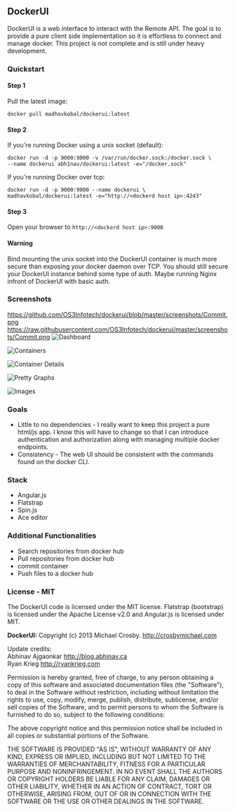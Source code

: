 ## DockerUI

DockerUI is a web interface to interact with the Remote API.  The goal is to provide a pure client side implementation so it is effortless to connect and manage docker.  This project is not complete and is still under heavy development.

### Quickstart 

#### Step 1
  
Pull the latest image:  
  
```
docker pull madhavkobal/dockerui:latest
```
  
#### Step 2
If you're running Docker using a unix socket (default):  
  
```
docker run -d -p 9000:9000 -v /var/run/docker.sock:/docker.sock \
--name dockerui abh1nav/dockerui:latest -e="/docker.sock"
```
  
If you're running Docker over tcp:  
  
```
docker run -d -p 9000:9000 --name dockerui \
madhavkobal/dockerui:latest -e="http://<dockerd host ip>:4243"
```
  
#### Step 3
Open your browser to `http://<dockerd host ip>:9000`  
  
#### Warning
Bind mounting the unix socket into the DockerUI container is much more secure than exposing your docker 
daemon over TCP. You should still secure your DockerUI instance behind some type of auth.  Maybe running 
Nginx infront of DockerUI with basic auth.  
  
### Screenshots
https://github.com/OS3Infotech/dockerui/blob/master/screenshots/Commit.png
  https://raw.githubusercontent.com/OS3Infotech/dockerui/master/screenshots/Commit.png
![Dashboard](http://static.abhinav.ca/dockerui/dockerui-dashboard.png)
  
![Containers](http://static.abhinav.ca/dockerui/dockerui-containers.png)
  
![Container Details](http://static.abhinav.ca/dockerui/dockerui-container.png)
  
![Pretty Graphs](http://static.abhinav.ca/dockerui/dockerui-analytics.png)

![Images](http://static.abhinav.ca/dockerui/dockerui-images.png)

### Goals
* Little to no dependencies - I really want to keep this project a pure html/js app.  I know this will have to change so that I can introduce authentication and authorization along with managing multiple docker endpoints. 
* Consistency - The web UI should be consistent with the commands found on the docker CLI.

### Stack
* Angular.js
* Flatstrap
* Spin.js
* Ace editor

### Additional Functionalities
* Search repositories from docker hub
* Pull repositories from docker hub
* commit container
* Push files to a docker hub
 

### License - MIT
The DockerUI code is licensed under the MIT license. Flatstrap (bootstrap) is licensed under the Apache License v2.0 and Angular.js is licensed under MIT.

**DockerUI:**
Copyright (c) 2013 Michael Crosby. http://crosbymichael.com  
  
Update credits:  
Abhinav Ajgaonkar http://blog.abhinav.ca  
Ryan Krieg http://ryankrieg.com  
  
Permission is hereby granted, free of charge, to any person
obtaining a copy of this software and associated documentation 
files (the "Software"), to deal in the Software without 
restriction, including without limitation the rights to use, copy, 
modify, merge, publish, distribute, sublicense, and/or sell copies 
of the Software, and to permit persons to whom the Software is 
furnished to do so, subject to the following conditions:
  
The above copyright notice and this permission notice shall be 
included in all copies or substantial portions of the Software.
  
THE SOFTWARE IS PROVIDED "AS IS", WITHOUT WARRANTY OF ANY KIND,
EXPRESS OR IMPLIED,
INCLUDING BUT NOT LIMITED TO THE WARRANTIES OF MERCHANTABILITY, 
FITNESS FOR A PARTICULAR PURPOSE AND NONINFRINGEMENT. 
IN NO EVENT SHALL THE AUTHORS OR COPYRIGHT 
HOLDERS BE LIABLE FOR ANY CLAIM, 
DAMAGES OR OTHER LIABILITY, 
WHETHER IN AN ACTION OF CONTRACT, 
TORT OR OTHERWISE, 
ARISING FROM, OUT OF OR IN CONNECTION WITH 
THE SOFTWARE OR THE USE OR OTHER DEALINGS IN THE SOFTWARE.

